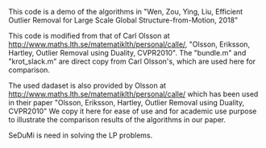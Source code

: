 This code is a demo of the algorithms in 
"Wen, Zou, Ying, Liu, Efficient Outlier Removal for Large Scale Global Structure-from-Motion, 2018"

This code is modified from that of Carl Olsson at http://www.maths.lth.se/matematiklth/personal/calle/,
"Olsson, Eriksson, Hartley, Outlier Removal using Duality, CVPR2010".
The "bundle.m" and "krot_slack.m" are direct copy from Carl Olsson's, which are used here for comparison.

The used dadaset is also provided by Olsson at  http://www.maths.lth.se/matematiklth/personal/calle/
which has been used in their paper "Olsson, Eriksson, Hartley, Outlier Removal using Duality, CVPR2010"
We copy it here for ease of use and for academic use purpose to illustrate the comparison results of the algorithms in our paper.

SeDuMi is need in solving the LP problems.

